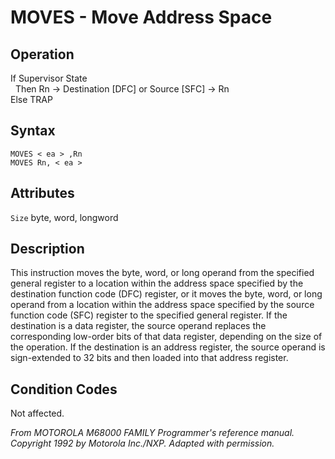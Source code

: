 # MOVES - Move Address Space

## Operation
If Supervisor State<br/>
&nbsp;&nbsp;Then Rn → Destination [DFC] or Source [SFC] → Rn<br/>
Else TRAP

## Syntax
```assembly
MOVES < ea > ,Rn
MOVES Rn, < ea >
```

## Attributes
`Size` byte, word, longword

## Description
This instruction moves the byte, word, or long operand from the specified general register to a location within the
address space specified by the destination function code (DFC) register, or it moves the byte, word, or long operand
from a location within the address space specified by the source function code (SFC) register to the specified general
register. If the destination is a data register, the source operand replaces the corresponding low-order bits of that
data register, depending on the size of the operation. If the destination is an address register, the source operand is
sign-extended to 32 bits and then loaded into that address register.

## Condition Codes
Not affected.
                  
*From MOTOROLA M68000 FAMILY Programmer's reference manual. Copyright 1992 by Motorola Inc./NXP. Adapted with permission.*